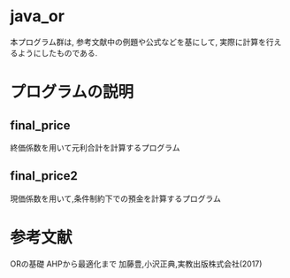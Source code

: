 # java_or
本プログラム群は, 参考文献中の例題や公式などを基にして, 実際に計算を行えるようにしたものである.

# プログラムの説明
## final_price
終価係数を用いて元利合計を計算するプログラム
## final_price2
現価係数を用いて,条件制約下での預金を計算するプログラム

# 参考文献
ORの基礎 AHPから最適化まで 加藤豊,小沢正典,実教出版株式会社(2017)
